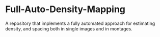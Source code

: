 # Full-Auto-Density-Mapping
A repository that implements a fully automated approach for estimating density, and spacing both in single images and in montages.
